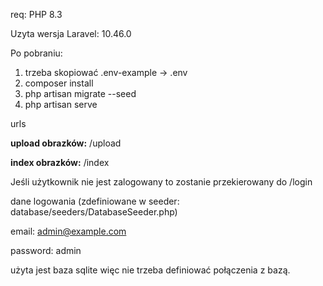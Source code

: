 req: PHP 8.3

Uzyta wersja Laravel: 10.46.0

Po pobraniu:

1. trzeba skopiować .env-example -> .env
2. composer install 
3. php artisan migrate --seed 
4. php artisan serve

urls

**upload obrazków:** /upload

**index obrazków:** /index

Jeśli użytkownik nie jest zalogowany to zostanie przekierowany do /login

dane logowania (zdefiniowane w seeder: database/seeders/DatabaseSeeder.php)

email: admin@example.com

password: admin

użyta jest baza sqlite więc nie trzeba definiować połączenia z bazą.




